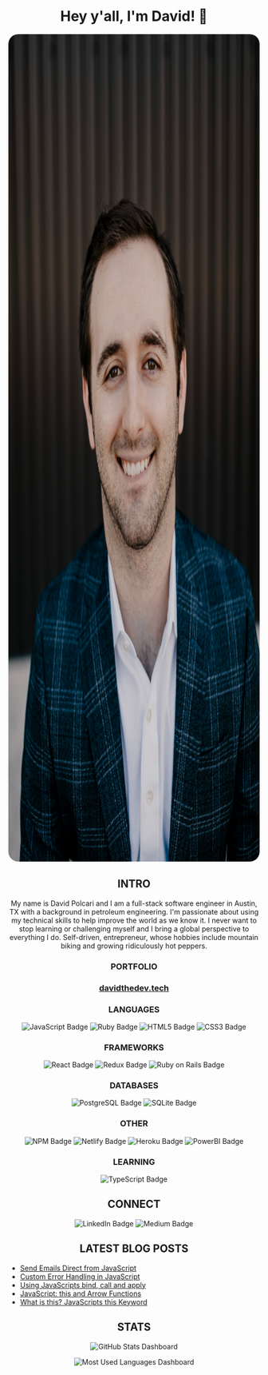<h1 align='center'>Hey y'all, I'm David! 👋</h1>

<img src='./images/david-headshot.jpg' alt='Professional Headshot of David Polcari' style='border-radius: 20px;' width='2235' height='1656'>

<h2 align='center'>INTRO</h2>

<p align='center'>
    My name is David Polcari and I am a full-stack software engineer in Austin, TX with a background in petroleum engineering. I'm passionate about using my technical skills to help improve the world as we know it. I never want to stop learning or challenging myself and I bring a global perspective to everything I do. Self-driven, entrepreneur, whose hobbies include mountain biking and growing ridiculously hot peppers.
</p>

<h3 align='center'>PORTFOLIO<h3>
<p align='center'>
    <a href='https://www.davidthedev.tech'>davidthedev.tech</a>
</p>

<h3 align='center'>LANGUAGES</h3>
<p align='center'>
    <img src="https://img.shields.io/badge/JavaScript-F7DF1E?style=for-the-badge&logo=javascript&logoColor=black" alt="JavaScript Badge">
    <img src="https://img.shields.io/badge/Ruby-CC342D?style=for-the-badge&logo=ruby&logoColor=white" alt="Ruby Badge">
    <img src="https://img.shields.io/badge/HTML5-E34F26?style=for-the-badge&logo=html5&logoColor=white" alt="HTML5 Badge">
    <img src="https://img.shields.io/badge/CSS3-1572B6?style=for-the-badge&logo=css3&logoColor=white" alt="CSS3 Badge">
</p>

<h3 align='center'>FRAMEWORKS</h3>

<p align='center'>
    <img src="https://img.shields.io/badge/React-20232A?style=for-the-badge&logo=react&logoColor=61DAFB" alt="React Badge">
    <img src="https://img.shields.io/badge/Redux-593D88?style=for-the-badge&logo=redux&logoColor=white" alt="Redux Badge">
    <img src="https://img.shields.io/badge/Ruby_on_Rails-CC0000?style=for-the-badge&logo=ruby-on-rails&logoColor=white"  alt="Ruby on Rails Badge">
</p>

<h3 align='center'>DATABASES</h3>

<p align='center'>
    <img src="https://img.shields.io/badge/PostgreSQL-316192?style=for-the-badge&logo=postgresql&logoColor=white"  alt="PostgreSQL Badge">
    <img src="https://img.shields.io/badge/SQLite-07405E?style=for-the-badge&logo=sqlite&logoColor=white" alt="SQLite Badge">
</p>

<h3 align='center'>OTHER</h3>

<p align='center'>
    <img src="https://img.shields.io/badge/npm-CB3837?style=for-the-badge&logo=npm&logoColor=white" alt="NPM Badge">
    <img src="https://img.shields.io/badge/Netlify-00C7B7?style=for-the-badge&logo=netlify&logoColor=white" alt="Netlify Badge">
    <img src="https://img.shields.io/badge/Heroku-430098?style=for-the-badge&logo=heroku&logoColor=white" alt="Heroku Badge">
    <img src="https://img.shields.io/badge/PowerBI-F2C811?style=for-the-badge&logo=Power%20BI&logoColor=white" alt="PowerBI Badge">
</p>


<h3 align='center'>LEARNING</h3>
<p align='center'>
    <img src="https://img.shields.io/badge/TypeScript-007ACC?style=for-the-badge&logo=typescript&logoColor=white" alt="TypeScript Badge">
</p>


<h2 align='center'>CONNECT</h2>

<p align='center'>
    <a href='https://www.linkedin.com/in/david-polcari/' target='_blank' style='color: inherit; text-decoration: none;'><img src="https://img.shields.io/badge/LinkedIn-0077B5?style=for-the-badge&logo=linkedin&logoColor=white" alt="LinkedIn Badge"></a>
    <a href='https://davidpolcari.medium.com/' target='_blank' style='color: inherit; text-decoration: none;'><img src="https://img.shields.io/badge/Medium-12100E?style=for-the-badge&logo=medium&logoColor=white" alt="Medium Badge"></a>
</p>

<h2 align='center'>LATEST BLOG POSTS</h2>

<!-- BLOG-POST-LIST:START -->
- [Send Emails Direct from JavaScript](https://medium.com/nerd-for-tech/send-emails-direct-from-javascript-b58966154681?source=rss-8358e38d6d37------2)
- [Custom Error Handling in JavaScript](https://medium.com/nerd-for-tech/custom-error-handling-in-javascript-a3ce12aa38ff?source=rss-8358e38d6d37------2)
- [Using JavaScripts bind, call and apply](https://medium.com/nerd-for-tech/using-javascripts-bind-call-and-apply-868c4347cea9?source=rss-8358e38d6d37------2)
- [JavaScript: this and Arrow Functions](https://medium.com/nerd-for-tech/javascript-this-and-arrow-functions-215a90973a05?source=rss-8358e38d6d37------2)
- [What is this? JavaScripts this Keyword](https://medium.com/nerd-for-tech/what-is-this-javascripts-this-keyword-23cc6fab741a?source=rss-8358e38d6d37------2)
<!-- BLOG-POST-LIST:END -->

<h2 align='center'>STATS</h2>

<p align='center'>
    <img src="https://github-readme-stats.vercel.app/api?username=dpolcari18&count_private=true&show_icons=true" width="500" alt="GitHub Stats Dashboard">
</p>
<p align='center'>
    <img src="https://github-readme-stats.vercel.app/api/top-langs/?username=dpolcari18" width="350" alt="Most Used Languages Dashboard">
</p>
